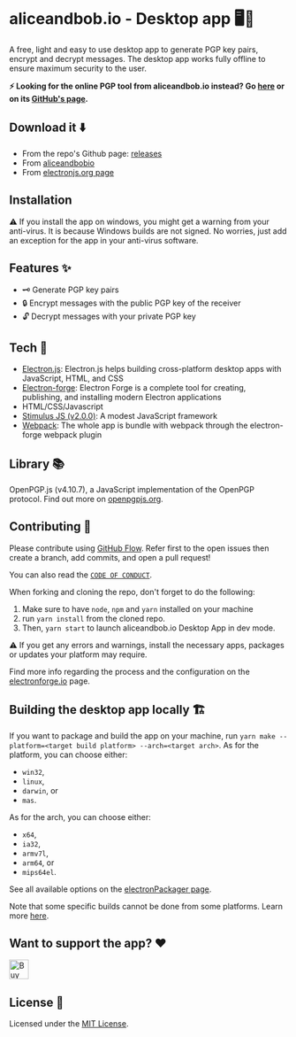 # aliceandbob.io - Desktop app 🖥️🔐

A free, light and easy to use desktop app to generate PGP key pairs, encrypt and decrypt messages. The desktop app works fully offline to ensure maximum security to the user.

**⚡ Looking for the online PGP tool from aliceandbob.io instead? Go [here](https://aliceandbob.io/online-pgp-tool) or on its [GitHub's page](https://github.com/aliceandbob-io/aliceandbob).**

## Download it ⬇️

- From the repo's Github page: [releases](https://github.com/aliceandbob-io/aliceandbob-desktop/releases)
- From [aliceandbobio](https://aliceandbob.io/)
- From [electronjs.org page](https://www.electronjs.org/apps/aliceandbob-io)

## Installation

⚠️ If you install the app on windows, you might get a warning from your anti-virus. It is because Windows builds are not signed. No worries, just add an exception for the app in your anti-virus software.

## Features ✨

- 🗝️ Generate PGP key pairs
- 🔒 Encrypt messages with the public PGP key of the receiver
- 🔓 Decrypt messages with your private PGP key

## Tech 🔧

- [Electron.js](https://www.electronjs.org/): Electron.js helps building cross-platform desktop apps with JavaScript, HTML, and CSS
- [Electron-forge](https://www.electronforge.io/): Electron Forge is a complete tool for creating, publishing, and installing modern Electron applications
- HTML/CSS/Javascript
- [Stimulus JS (v2.0.0)](https://stimulus.hotwire.dev/): A modest JavaScript framework
- [Webpack](https://webpack.js.org/): The whole app is bundle with webpack through the electron-forge webpack plugin

## Library 📚

OpenPGP.js (v4.10.7), a JavaScript implementation of the OpenPGP protocol. Find out more on [openpgpjs.org](https://openpgpjs.org/).

## Contributing 🍰

Please contribute using [GitHub Flow](https://guides.github.com/introduction/flow). Refer first to the open issues then create a branch, add commits, and open a pull request!

You can also read the [`CODE OF CONDUCT`](CODE_OF_CONDUCT.md).

When forking and cloning the repo, don't forget to do the following:
1. Make sure to have `node`, `npm` and `yarn` installed on your machine
2. run `yarn install` from the cloned repo.
3. Then, `yarn start` to launch aliceandbob.io Desktop App in dev mode.

⚠️ If you get any errors and warnings, install the necessary apps, packages or updates your platform may require.

Find more info regarding the process and the configuration on the [electronforge.io](https://www.electronforge.io/) page.

## Building the desktop app locally 🏗️

If you want to package and build the app on your machine, run `yarn make --platform=<target build platform> --arch=<target arch>`.
As for the platform, you can choose either:
- `win32`,
- `linux`,
- `darwin`, or
- `mas`.

As for the arch, you can choose either:
- `x64`,
- `ia32`,
- `armv7l`,
- `arm64`, or
- `mips64el`.

See all available options on the [electronPackager page](https://electron.github.io/electron-packager/master/interfaces/electronpackager.options.html).

Note that some specific builds cannot be done from some platforms. Learn more [here](https://www.electronforge.io/config/makers).

## Want to support the app? ❤️

<a href="https://www.buymeacoffee.com/aliceandbobio" target="_blank"><img src="https://cdn.buymeacoffee.com/buttons/v2/default-yellow.png" alt="Buy Me A Coffee" height="35"/></a>

## License 📄

Licensed under the [MIT License](LICENSE.md).
